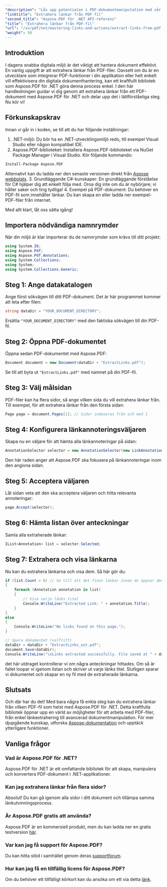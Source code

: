 ```yaml
---
"description": "Lås upp potentialen i PDF-dokumentmanipulation med vår omfattande guide om hur du extraherar länkar med Aspose.PDF för .NET. Den här handledningen ger detaljerade steg-för-steg-instruktioner."
"linktitle": "Extrahera länkar från PDF-fil"
"second_title": "Aspose.PDF för .NET API-referens"
"title": "Extrahera länkar från PDF-fil"
"url": "/sv/pdf/net/mastering-links-and-actions/extract-links-from-pdf-file/"
"weight": 50
---
```


## Introduktion

I dagens snabba digitala miljö är det viktigt att hantera dokument effektivt. En vanlig uppgift är att extrahera länkar från PDF-filer. Oavsett om du är en utvecklare som integrerar PDF-funktioner i din applikation eller helt enkelt vill effektivisera din digitala dokumenthantering, kan ett kraftfullt bibliotek som Aspose.PDF för .NET göra denna process enkel. I den här handledningen guidar vi dig genom att extrahera länkar från ett PDF-dokument med Aspose.PDF för .NET och delar upp det i lättförståeliga steg. Nu kör vi!

## Förkunskapskrav

Innan vi går in i koden, se till att du har följande inställningar:

1. .NET-miljö: Du bör ha en .NET-utvecklingsmiljö redo, till exempel Visual Studio eller någon kompatibel IDE.
2. Aspose.PDF-biblioteket: Installera Aspose.PDF-biblioteket via NuGet Package Manager i Visual Studio. Kör följande kommando:
```bash
Install-Package Aspose.PDF
```
Alternativt kan du ladda ner den senaste versionen direkt från [Aspose webbplats](https://releases.aspose.com/pdf/net/).
3. Grundläggande C#-kunskaper: En grundläggande förståelse för C# hjälper dig att enkelt följa med. Oroa dig inte om du är nybörjare; vi håller saker och ting tydliga!
4. Exempel på PDF-dokument: Du behöver en PDF-fil som innehåller länkar. Du kan skapa en eller ladda ner exempel-PDF-filer från internet.

Med allt klart, låt oss sätta igång!

## Importera nödvändiga namnrymder

När din miljö är klar importerar du de namnrymder som krävs till ditt projekt:

```csharp
using System.IO;
using Aspose.Pdf;
using Aspose.Pdf.Annotations;
using System.Collections;
using System;
using System.Collections.Generic;
```

## Steg 1: Ange datakatalogen

Ange först sökvägen till ditt PDF-dokument. Det är här programmet kommer att leta efter filen:

```csharp
string dataDir = "YOUR_DOCUMENT_DIRECTORY";
```

Ersätta `"YOUR_DOCUMENT_DIRECTORY"` med den faktiska sökvägen till din PDF-fil.

## Steg 2: Öppna PDF-dokumentet

Öppna sedan PDF-dokumentet med Aspose.PDF:

```csharp
Document document = new Document(dataDir + "ExtractLinks.pdf");
```

Se till att byta ut `"ExtractLinks.pdf"` med namnet på din PDF-fil.

## Steg 3: Välj målsidan

PDF-filer kan ha flera sidor, så ange vilken sida du vill extrahera länkar från. Till exempel, för att extrahera länkar från den första sidan:

```csharp
Page page = document.Pages[1]; // Sidor indexeras från och med 1
```

## Steg 4: Konfigurera länkannoteringsväljaren

Skapa nu en väljare för att hämta alla länkannoteringar på sidan:

```csharp
AnnotationSelector selector = new AnnotationSelector(new LinkAnnotation(page, Aspose.Pdf.Rectangle.Trivial));
```

Den här raden anger att Aspose.PDF ska fokusera på länkannoteringar inom den angivna sidan.

## Steg 5: Acceptera väljaren

Låt sidan veta att den ska acceptera väljaren och hitta relevanta annoteringar:

```csharp
page.Accept(selector);
```

## Steg 6: Hämta listan över anteckningar

Samla alla extraherade länkar:

```csharp
IList<Annotation> list = selector.Selected;
```

## Steg 7: Extrahera och visa länkarna

Nu kan du extrahera länkarna och visa dem. Så här gör du:

```csharp
if (list.Count > 0) // Se till att det finns länkar innan du öppnar dem
{
    foreach (Annotation annotation in list)
    {
        // Visa varje länks titel
        Console.WriteLine("Extracted Link: " + annotation.Title);
    }
}
else
{
    Console.WriteLine("No links found on this page.");
}

// Spara dokumentet (valfritt)
dataDir = dataDir + "ExtractLinks_out.pdf";
document.Save(dataDir);
Console.WriteLine("\nLinks extracted successfully. File saved at " + dataDir);
```

det här utdraget kontrollerar vi om några anteckningar hittades. Om så är fallet loopar vi igenom listan och skriver ut varje länks titel. Slutligen sparar vi dokumentet och skapar en ny fil med de extraherade länkarna.

## Slutsats

Och där har du det! Med bara några få enkla steg kan du extrahera länkar från vilken PDF-fil som helst med Aspose.PDF för .NET. Detta kraftfulla bibliotek öppnar upp en värld av möjligheter för att arbeta med PDF-filer, från enkel länkextrahering till avancerad dokumentmanipulation. För mer djupgående kunskap, utforska [Aspose-dokumentation](https://reference.aspose.com/pdf/net/) och upptäck ytterligare funktioner.

## Vanliga frågor

### Vad är Aspose.PDF för .NET?
Aspose.PDF för .NET är ett omfattande bibliotek för att skapa, manipulera och konvertera PDF-dokument i .NET-applikationer.

### Kan jag extrahera länkar från flera sidor?
Absolut! Du kan gå igenom alla sidor i ditt dokument och tillämpa samma länkutvinningsprocess.

### Är Aspose.PDF gratis att använda?
Aspose.PDF är en kommersiell produkt, men du kan ladda ner en gratis testversion [här](https://releases.aspose.com/).

### Var kan jag få support för Aspose.PDF?
Du kan hitta stöd i samhället genom deras [supportforum](https://forum.aspose.com/c/pdf/10).

### Hur kan jag få en tillfällig licens för Aspose.PDF?
Om du behöver ett tillfälligt körkort kan du ansöka om ett via detta [länk](https://purchase.aspose.com/temporary-license/).